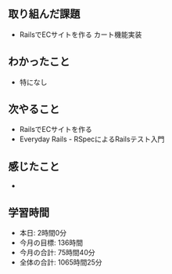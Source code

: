 ## 取り組んだ課題
- RailsでECサイトを作る カート機能実装
## わかったこと
- 特になし
## 次やること
- RailsでECサイトを作る
- Everyday Rails - RSpecによるRailsテスト入門
## 感じたこと
- 
## 学習時間
- 本日: 2時間0分
- 今月の目標: 136時間
- 今月の合計: 75時間40分
- 全体の合計: 1065時間25分
